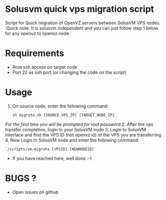 Solusvm quick vps migration script
=====================

Script for Quick migration of OpenVZ servers between SolusVM VPS nodes.
 :Quick note: It is solusvm independent and you can just follow step 1 below for any openvz to openvz node.

# Requirements
- Root ssh access on target node
- Port 22 as ssh port (or changing the code on the script)

# Usage
1. On source node, enter the following command:

    `sh migrate.sh [SOURCE_VPS_IP] [TARGET_NODE_IP]`

 _For the first time you will be prompted for root password_
2. After the vps transfer completion, login to your SolusVM node
3. Login to SolusVM interface and find the VPS ID (not openvz id) of the VPS you are transferring
4. Now Login to SolusVM node and enter the following command:

	`/scripts/vm-migrate [VPSID] [NEWNODEID]`

* If you have reached here, well done :-)

# BUGS ?
- Open issues on github
